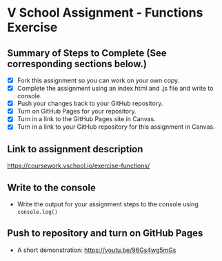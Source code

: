 # V School Assignment - Functions Exercise

## Summary of Steps to Complete (See corresponding sections below.)

- [x] Fork this assignment so you can work on your own copy.
- [x] Complete the assignment using an index.html and .js file and write to console.
- [x] Push your changes back to your GitHub repository.
- [x] Turn on GitHub Pages for your repository.
- [x] Turn in a link to the GitHub Pages site in Canvas.
- [x] Turn in a link to your GitHub repository for this assignment in Canvas.

## Link to assignment description
https://coursework.vschool.io/exercise-functions/

## Write to the console

* Write the output for your assignment steps to the console using `console.log()`

## Push to repository and turn on GitHub Pages

* A short demonstration: https://youtu.be/96Gs4wg5mGs
